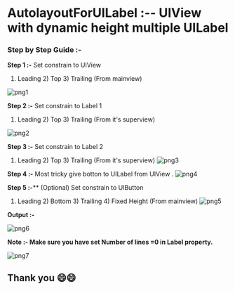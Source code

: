 # AutolayoutForUILabel :-- UIView with dynamic height multiple UILabel


### Step by Step Guide :- 

**Step 1 :-** Set constrain to UIView

1) Leading 2) Top 3) Trailing (From mainview)


![png1](https://user-images.githubusercontent.com/11573422/37626854-fbc77abc-2bd1-11e8-8592-9dc43d1797ce.gif)

**Step 2 :-** Set constrain to Label 1

1) Leading 2) Top 3) Trailing (From it's superview)

![png2](https://user-images.githubusercontent.com/11573422/37627049-ebd1ef2e-2bd2-11e8-8516-ae155f14ed54.gif)

**Step 3 :-** Set constrain to Label 2

1) Leading 2) Top 3) Trailing (From it's superview)
![png3](https://user-images.githubusercontent.com/11573422/37627053-f25af868-2bd2-11e8-88a0-60274d9e613f.gif)

**Step 4 :-** Most tricky give botton to UILabel from UIView .
![png4](https://user-images.githubusercontent.com/11573422/37627055-f3fb439e-2bd2-11e8-83ff-0f83f5d8ab8c.gif)

**Step 5 :-**** (Optional) Set constrain to UIButton

1) Leading 2) Bottom 3) Trailing 4) Fixed Height (From mainview)
![png5](https://user-images.githubusercontent.com/11573422/37627057-f5e9cf4a-2bd2-11e8-8cde-c3d1622d1114.gif)



**Output :-**

![png6](https://user-images.githubusercontent.com/11573422/37627060-f859cc58-2bd2-11e8-87d5-3e3800df0b29.gif)

**Note :- Make sure you have set Number of lines =0 in Label property.**

![png7](https://user-images.githubusercontent.com/11573422/37627063-fb4441d2-2bd2-11e8-9481-624942155590.png)

## Thank you :smile::smile:


